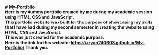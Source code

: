 <strong># My-Portfolio<strong><br>
Here is my dummy portfolio created by me during my academic session using HTML, CSS and JavaScript.
<br>This portfolio website was built for the purpose of showcasing my skills that I have had during my second semester in creating the website using HTML, CSS and JavaScript.
<br>This was just created for the academic purpose.<br>
  Here is the link for this website: https://aryan240603.github.io/My-Portfolio/
Thank you.  
